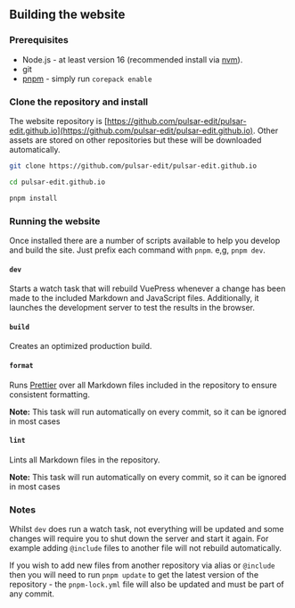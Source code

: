 ## Building the website

### Prerequisites

- Node.js - at least version 16 (recommended install via [nvm](https://github.com/nvm-sh/nvm)).
- git
- [pnpm](https://pnpm.io/) - simply run `corepack enable`

### Clone the repository and install

The website repository is [https://github.com/pulsar-edit/pulsar-edit.github.io](https://github.com/pulsar-edit/pulsar-edit.github.io).
Other assets are stored on other repositories but these will be downloaded
automatically.

```sh
git clone https://github.com/pulsar-edit/pulsar-edit.github.io

cd pulsar-edit.github.io

pnpm install
```

### Running the website

Once installed there are a number of scripts available to help you develop
and build the site. Just prefix each command with `pnpm`. e,g, `pnpm dev`.

#### `dev`

Starts a watch task that will rebuild VuePress whenever a change has been made
to the included Markdown and JavaScript files. Additionally, it launches the
development server to test the results in the browser.

#### `build`

Creates an optimized production build.

#### `format`

Runs [Prettier](https://prettier.io) over all Markdown files included in the
repository to ensure consistent formatting.

**Note:** This task will run automatically on every commit, so it can be ignored
in most cases

#### `lint`

Lints all Markdown files in the repository.

**Note:** This task will run automatically on every commit, so it can be ignored
in most cases

### Notes

Whilst `dev` does run a watch task, not everything will be updated and some
changes will require you to shut down the server and start it again. For example
adding `@include` files to another file will not rebuild automatically.

If you wish to add new files from another repository via alias or `@include`
then you will need to run `pnpm update` to get the latest version of the
repository - the `pnpm-lock.yml` file will also be updated and must be part of
any commit.
